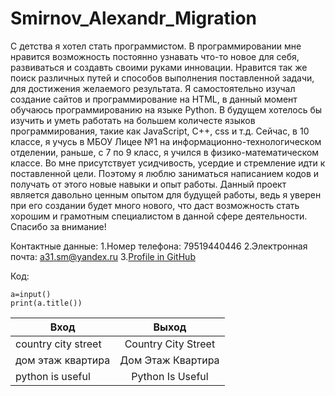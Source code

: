 # Smirnov_Alexandr_Migration
С детства я хотел стать программистом. В программировании мне нравится возможность постоянно узнавать что-то новое для себя, развиваться и создавть своими руками инновации. Нравится так же поиск различных путей и способов выполнения поставленной задачи, для достижения желаемого результата. Я самостоятельно изучал создание сайтов и программирование на HTML, в данный момент обучаюсь программированию на языке Python. В будущем хотелось бы изучить и уметь работать на большем количесте языков программирования, такие как JavaScript, C++, css и т.д. Сейчас, в 10 классе, я учусь в МБОУ Лицее №1 на информационно-технологическом отделении, раньше, с 7 по 9 класс, я учился в физико-математическом классе. Во мне присутствует усидчивость, усердие и стремление идти к поставленной цели. Поэтому я  люблю заниматься написанием кодов и получать от этого новые навыки и опыт работы. Данный проект является давольно ценным опытом для будущей работы, ведь я уверен при его создании будет много нового, что даст возможность стать хорошим и грамотным специалистом в данной сфере деятельности. Спасибо за внимание!

Контактные данные: 
1.Номер телефона: 79519440446
2.Электронная почта: a31.sm@yandex.ru
3.[Profile in GitHub](https://github.com/alesmi31) 

Код: 
```
a=input()
print(a.title())
```





| Вход               | Выход             |
| ------------------ |:-----------------:|
| country city street|Country City Street|
| дом этаж квартира  | Дом Этаж Квартира |
| python is useful   | Python Is Useful  | 
